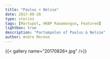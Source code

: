 ```yaml
---
title: "Paulus + Nelsie"
date: 2017-08-26
type: stories
tags: [Martupol, HKBP Rawamangun, Featured]
lightbox: true
description: "Partumpolon of Paulus & Nelsie"
author: Andre Moreno
---
```


{{< gallery name="20170826*.jpg" />}}